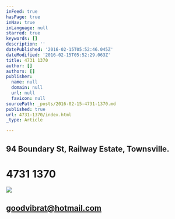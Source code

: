 ```yaml
---
inFeed: true
hasPage: true
inNav: true
inLanguage: null
starred: true
keywords: []
description: ''
datePublished: '2016-02-15T05:52:46.045Z'
dateModified: '2016-02-15T05:52:29.063Z'
title: 4731 1370
author: []
authors: []
publisher:
  name: null
  domain: null
  url: null
  favicon: null
sourcePath: _posts/2016-02-15-4731-1370.md
published: true
url: 4731-1370/index.html
_type: Article

---
```

## 94 Boundary St, Railway Estate, Townsville.

# 4731 1370
![](https://the-grid-user-content.s3-us-west-2.amazonaws.com/b8db9881-035d-4320-a0e3-27fd833d918b.jpg)

## goodvibrat@hotmail.com